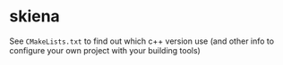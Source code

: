 # skiena

See `CMakeLists.txt` to find out which c++ version use (and other info to configure your own project with your building tools)
